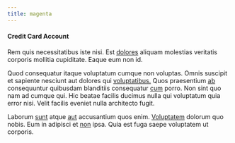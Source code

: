 ```yaml
---
title: magenta
---
```


#### Credit Card Account

Rem quis necessitatibus iste nisi. Est [dolores](/facere/adipisci/quantifying_tasty_rubber_pants.md) aliquam molestias veritatis corporis mollitia cupiditate. Eaque eum non id.

Quod consequatur itaque voluptatum cumque non voluptas. Omnis suscipit et sapiente nesciunt aut dolores qui [voluptatibus.](/eos/est/multi_tasking_engage_communications.md) Quos praesentium [ab](/facere/temporibus/adipisci/molestias/withdrawal.md) consequuntur quibusdam blanditiis consequatur [cum](/facere/temporibus/excepturi/credit_card_account_blue_methodical.md) porro. Non sint quo nam ad cumque qui. Hic beatae facilis ducimus nulla qui voluptatum quia error nisi. Velit facilis eveniet nulla architecto fugit.

Laborum [sunt](/eos/est/autem/oregon_california.md) atque [aut](/dolore/odio/neque/ergonomic.md) accusantium quos enim. [Voluptatem](/dolore/et/rial_omani_organized.md) dolorum quo nobis. Eum in adipisci et [non](/dolore/odio/neque/libero/xss_cyan_open_source.md) ipsa. Quia est fuga saepe voluptatem ut corporis.
